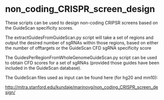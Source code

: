 # non_coding_CRISPR_screen_design

These scripts can be used to design non-coding CRIPSR screens based on the GuideScan specificity scores. 

The extractGuidesFromGuideScan.py script will take a set of regions and output the desired number of sgRNAs within those regions, based on either the number of offtargets or the GuideScan CFD sgRNA specificity score

The GuidesPerRegionFromWholeGenomeGuideScan.py script can be used to obtain CFD scores for a set of sgRNAs (provided those guides have been included in the GuideScan database). 

The GuideScan files used as input can be found here (for hg20 and mm10):

http://mitra.stanford.edu/kundaje/marinovg/non_coding_CRISPR_screen_design/

